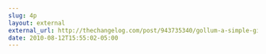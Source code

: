 ```yaml
---
slug: 4p
layout: external
external_url: http://thechangelog.com/post/943735340/gollum-a-simple-git-powered-wiki-with-a-sweet-api-and-lo
date: 2010-08-12T15:55:02-05:00
---
```

